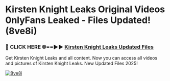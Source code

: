 # Kirsten Knight Leaks Original Videos 0nlyFans Leaked - Files Updated! (8ve8i)

<h3>🔴 CLICK HERE 🌐==►► <a href="https://tinyurl.com/3hn5wdd3" rel="nofollow">Kirsten Knight Leaks Updated Files</a></h3>

Get Kirsten Knight Leaks and all content. Now you can access all videos and pictures of Kirsten Knight Leaks. New Updated Files 2025!

[![8ve8i](https://i.imgur.com/4HnBqBT.gif)](https://tinyurl.com/3hn5wdd3)
